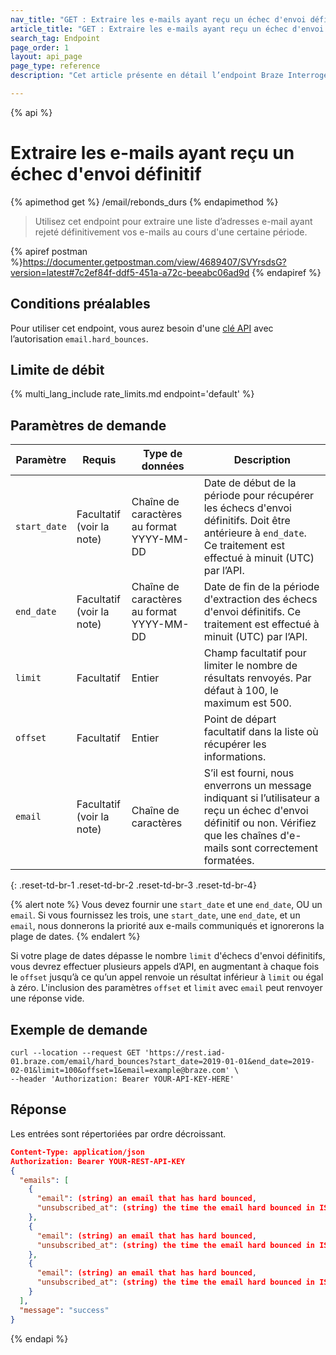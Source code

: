 ```yaml
---
nav_title: "GET : Extraire les e-mails ayant reçu un échec d'envoi définitif"
article_title: "GET : Extraire les e-mails ayant reçu un échec d'envoi définitif"
search_tag: Endpoint
page_order: 1
layout: api_page
page_type: reference
description: "Cet article présente en détail l’endpoint Braze Interroger ou lister les adresses e-mail ayant reçu un échec d'envoi définitif."

---
```

{% api %}
# Extraire les e-mails ayant reçu un échec d'envoi définitif
{% apimethod get %}
/email/rebonds_durs
{% endapimethod %}

> Utilisez cet endpoint pour extraire une liste d’adresses e-mail ayant rejeté définitivement vos e-mails au cours d'une certaine période.

{% apiref postman %}https://documenter.getpostman.com/view/4689407/SVYrsdsG?version=latest#7c2ef84f-ddf5-451a-a72c-beeabc06ad9d {% endapiref %}

## Conditions préalables

Pour utiliser cet endpoint, vous aurez besoin d'une [clé API]({{site.baseurl}}/api/basics#rest-api-key/) avec l’autorisation `email.hard_bounces`.

## Limite de débit

{% multi_lang_include rate_limits.md endpoint='default' %}

## Paramètres de demande

| Paramètre | Requis | Type de données | Description |
| ----------|-----------| ----------|----- |
| `start_date` | Facultatif<br>(voir la note) | Chaîne de caractères au format YYYY-MM-DD| Date de début de la période pour récupérer les échecs d'envoi définitifs. Doit être antérieure à `end_date`. Ce traitement est effectué à minuit (UTC) par l’API. |
| `end_date` | Facultatif<br>(voir la note) | Chaîne de caractères au format YYYY-MM-DD | Date de fin de la période d'extraction des échecs d'envoi définitifs. Ce traitement est effectué à minuit (UTC) par l’API. |
| `limit` | Facultatif | Entier | Champ facultatif pour limiter le nombre de résultats renvoyés. Par défaut à 100, le maximum est 500. |
| `offset` | Facultatif | Entier | Point de départ facultatif dans la liste où récupérer les informations. |
| `email` | Facultatif<br>(voir la note) | Chaîne de caractères | S’il est fourni, nous enverrons un message indiquant si l’utilisateur a reçu un échec d'envoi définitif ou non. Vérifiez que les chaînes d'e-mails sont correctement formatées. |
{: .reset-td-br-1 .reset-td-br-2 .reset-td-br-3  .reset-td-br-4}

{% alert note %}
Vous devez fournir une `start_date` et une `end_date`, OU un `email`. Si vous fournissez les trois, une `start_date`, une `end_date`, et un `email`, nous donnerons la priorité aux e-mails communiqués et ignorerons la plage de dates.
{% endalert %}

Si votre plage de dates dépasse le nombre `limit` d'échecs d'envoi définitifs, vous devrez effectuer plusieurs appels d’API, en augmentant à chaque fois le `offset` jusqu’à ce qu’un appel renvoie un résultat inférieur à `limit` ou égal à zéro. L'inclusion des paramètres `offset` et `limit` avec `email` peut renvoyer une réponse vide. 

## Exemple de demande
```
curl --location --request GET 'https://rest.iad-01.braze.com/email/hard_bounces?start_date=2019-01-01&end_date=2019-02-01&limit=100&offset=1&email=example@braze.com' \
--header 'Authorization: Bearer YOUR-API-KEY-HERE'
```

## Réponse
Les entrées sont répertoriées par ordre décroissant.

```json
Content-Type: application/json
Authorization: Bearer YOUR-REST-API-KEY
{
  "emails": [
    {
      "email": (string) an email that has hard bounced,
      "unsubscribed_at": (string) the time the email hard bounced in ISO 8601
    },
    {
      "email": (string) an email that has hard bounced,
      "unsubscribed_at": (string) the time the email hard bounced in ISO 8601
    },
    {
      "email": (string) an email that has hard bounced,
      "unsubscribed_at": (string) the time the email hard bounced in ISO 8601
    }
  ],
  "message": "success"
}
```
{% endapi %}
